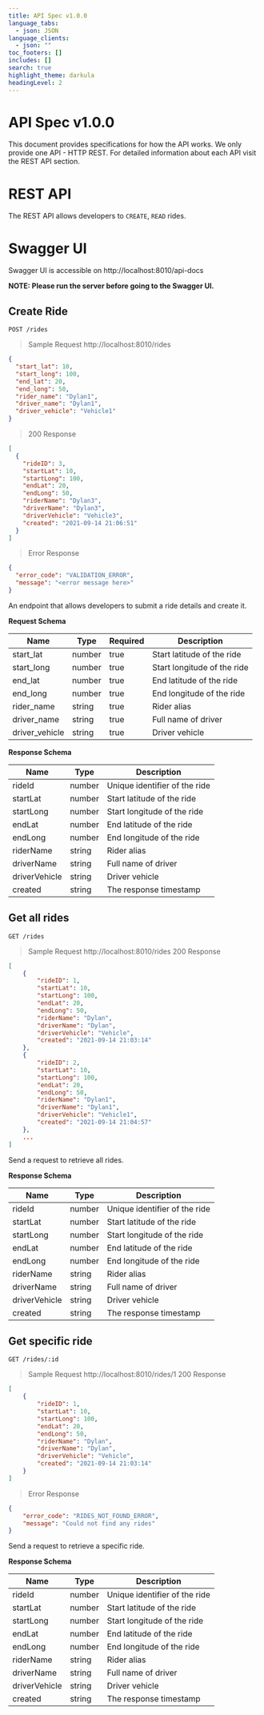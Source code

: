 ```yaml
---
title: API Spec v1.0.0
language_tabs:
  - json: JSON
language_clients:
  - json: ""
toc_footers: []
includes: []
search: true
highlight_theme: darkula
headingLevel: 2
---
```


<h1 id="api-spec">API Spec v1.0.0</h1>

This document provides specifications for how the API works.
We only provide one API - HTTP REST.
For detailed information about each API visit the REST API section.

# REST API

The REST API allows developers to `CREATE`, `READ` rides.

# Swagger UI

Swagger UI is accessible on http://localhost:8010/api-docs

<b>NOTE: Please run the server before going to the Swagger UI.</b>
## Create Ride

`POST /rides`

> Sample Request http://localhost:8010/rides
```json
{
  "start_lat": 10,
  "start_long": 100,
  "end_lat": 20,
  "end_long": 50,
  "rider_name": "Dylan1",
  "driver_name": "Dylan1",
  "driver_vehicle": "Vehicle1"
}
```

> 200 Response
```json
[
  {
    "rideID": 3,
    "startLat": 10,
    "startLong": 100,
    "endLat": 20,
    "endLong": 50,
    "riderName": "Dylan3",
    "driverName": "Dylan3",
    "driverVehicle": "Vehicle3",
    "created": "2021-09-14 21:06:51"
  }
]
```

> Error Response
```json
{
  "error_code": "VALIDATION_ERROR",
  "message": "<error message here>"
}
```

An endpoint that allows developers to submit a ride details and create it.

**Request Schema**

| Name           | Type   | Required | Description                 |
| -------------- | ------ | -------- | --------------------------- |
| start_lat      | number | true     | Start latitude of the ride  |
| start_long     | number | true     | Start longitude of the ride |
| end_lat        | number | true     | End latitude of the ride    |
| end_long       | number | true     | End longitude of the ride   |
| rider_name     | string | true     | Rider alias                 |
| driver_name    | string | true     | Full name of driver         |
| driver_vehicle | string | true     | Driver vehicle              |

**Response Schema**

| Name          | Type   | Description                   |
| ------------- | ------ | ----------------------------- |
| rideId        | number | Unique identifier of the ride |
| startLat      | number | Start latitude of the ride    |
| startLong     | number | Start longitude of the ride   |
| endLat        | number | End latitude of the ride      |
| endLong       | number | End longitude of the ride     |
| riderName     | string | Rider alias                   |
| driverName    | string | Full name of driver           |
| driverVehicle | string | Driver vehicle                |
| created       | string | The response timestamp        |

## Get all rides

`GET /rides`

> Sample Request http://localhost:8010/rides
> 200 Response
```json
[
    {
        "rideID": 1,
        "startLat": 10,
        "startLong": 100,
        "endLat": 20,
        "endLong": 50,
        "riderName": "Dylan",
        "driverName": "Dylan",
        "driverVehicle": "Vehicle",
        "created": "2021-09-14 21:03:14"
    },
    {
        "rideID": 2,
        "startLat": 10,
        "startLong": 100,
        "endLat": 20,
        "endLong": 50,
        "riderName": "Dylan1",
        "driverName": "Dylan1",
        "driverVehicle": "Vehicle1",
        "created": "2021-09-14 21:04:57"
    },
    ...
]
```

Send a request to retrieve all rides.

**Response Schema**

| Name          | Type   | Description                   |
| ------------- | ------ | ----------------------------- |
| rideId        | number | Unique identifier of the ride |
| startLat      | number | Start latitude of the ride    |
| startLong     | number | Start longitude of the ride   |
| endLat        | number | End latitude of the ride      |
| endLong       | number | End longitude of the ride     |
| riderName     | string | Rider alias                   |
| driverName    | string | Full name of driver           |
| driverVehicle | string | Driver vehicle                |
| created       | string | The response timestamp        |


## Get specific ride

`GET /rides/:id`

> Sample Request http://localhost:8010/rides/1
> 200 Response
```json
[
    {
        "rideID": 1,
        "startLat": 10,
        "startLong": 100,
        "endLat": 20,
        "endLong": 50,
        "riderName": "Dylan",
        "driverName": "Dylan",
        "driverVehicle": "Vehicle",
        "created": "2021-09-14 21:03:14"
    }
]
```

> Error Response
```json
{
    "error_code": "RIDES_NOT_FOUND_ERROR",
    "message": "Could not find any rides"
}
```

Send a request to retrieve a specific ride.

**Response Schema**

| Name          | Type   | Description                   |
| ------------- | ------ | ----------------------------- |
| rideId        | number | Unique identifier of the ride |
| startLat      | number | Start latitude of the ride    |
| startLong     | number | Start longitude of the ride   |
| endLat        | number | End latitude of the ride      |
| endLong       | number | End longitude of the ride     |
| riderName     | string | Rider alias                   |
| driverName    | string | Full name of driver           |
| driverVehicle | string | Driver vehicle                |
| created       | string | The response timestamp        |